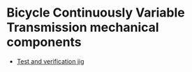 # Bicycle Continuously Variable Transmission mechanical components
* [Test and verification jig](verification_jig/README.md)
